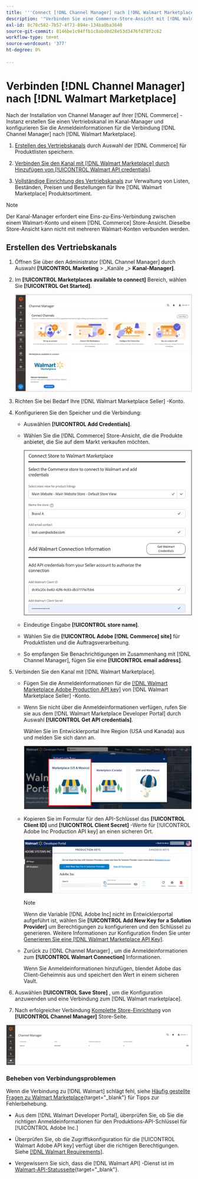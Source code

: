 ```yaml
---
title: '''Connect [!DNL Channel Manager] nach [!DNL Walmart Marketplace]'''
description: '"Verbinden Sie eine Commerce-Store-Ansicht mit [!DNL Walmart Marketplace] zur Erstellung des Vertriebskanals zur Verwaltung von Commerce-Produktlisten, -Beständen, -Preisen und -Bestellungen für Walmart Marketplace-Verkäufe."'
exl-id: 8c78c582-7b57-4f73-894e-134ba0ba3640
source-git-commit: 8146be1c94ffb1c8abd0d28e53d3476fd78f2c62
workflow-type: tm+mt
source-wordcount: '377'
ht-degree: 0%

---
```


# Verbinden [!DNL Channel Manager] nach [!DNL Walmart Marketplace]

Nach der Installation von Channel Manager auf Ihrer [!DNL Commerce] -Instanz erstellen Sie einen Vertriebskanal im Kanal-Manager und konfigurieren Sie die Anmeldeinformationen für die Verbindung [!DNL Channel Manager] nach [!DNL Walmart Marketplace].

1. [Erstellen des Vertriebskanals](#create-the-sales-channel) durch Auswahl der [!DNL Commerce] für Produktlisten speichern.

1. [Verbinden Sie den Kanal mit [!DNL Walmart Marketplace] durch Hinzufügen von [!UICONTROL Walmart API credentials]](#connect-the-channel-to-walmart-marketplace).

1. [Vollständige Einrichtung des Vertriebskanals](#complete-store-setup) zur Verwaltung von Listen, Beständen, Preisen und Bestellungen für Ihre [!DNL Walmart Marketplace] Produktsortiment.

>[!NOTE]
>
>Der Kanal-Manager erfordert eine Eins-zu-Eins-Verbindung zwischen einem Walmart-Konto und einem [!DNL Commerce] Store-Ansicht. Dieselbe Store-Ansicht kann nicht mit mehreren Walmart-Konten verbunden werden.

## Erstellen des Vertriebskanals

1. Öffnen Sie über den Administrator [!DNL Channel Manager] durch Auswahl **[!UICONTROL Marketing** > _Kanäle _> **Kanal-Manager]**.

1. Im **[!UICONTROL Marketplaces available to connect]** Bereich, wählen Sie **[!UICONTROL Get Started]**.

   ![Neu verbinden [!DNL Walmart] speichern in [!DNL Channel Manager]](assets/channel-manager-home.png)

1. Richten Sie bei Bedarf Ihre [!DNL Walmart Marketplace Seller] -Konto.

1. Konfigurieren Sie den Speicher und die Verbindung:

   - Auswählen **[!UICONTROL Add Credentials]**.

   - Wählen Sie die [!DNL Commerce] Store-Ansicht, die die Produkte anbietet, die Sie auf dem Markt verkaufen möchten.

      ![Verbindung konfigurieren zwischen [!DNL Commerce] und [!DNL Walmart Marketplace] von [!DNL Channel Manager]](assets/configure-commerce-to-marketplace-connection.png)

   - Eindeutige Eingabe **[!UICONTROL store name]**.

   - Wählen Sie die **[!UICONTROL Adobe [!DNL Commerce] site]** für Produktlisten und die Auftragsverarbeitung.

   - So empfangen Sie Benachrichtigungen im Zusammenhang mit [!DNL Channel Manager], fügen Sie eine **[!UICONTROL email address]**.

1. Verbinden Sie den Kanal mit [!DNL Walmart Marketplace].

   - Fügen Sie die Anmeldeinformationen für die [[!DNL Walmart Marketplace Adobe Production API key]](walmart-requirements.md#generate-a-walmart-marketplace-production-api-key) von [!DNL Walmart Marketplace Seller] -Konto.

   - Wenn Sie nicht über die Anmeldeinformationen verfügen, rufen Sie sie aus dem [!DNL Walmart Marketplace Developer Portal] durch Auswahl **[!UICONTROL Get API credentials]**.

      Wählen Sie im Entwicklerportal Ihre Region (USA und Kanada) aus und melden Sie sich dann an.

      ![[!DNL Walmart Marketplace] Kontoanmeldung](assets/walmart-marketplace-login-page.png)

   - Kopieren Sie im Formular für den API-Schlüssel das **[!UICONTROL Client ID]** und **[!UICONTROL Client Secret]** -Werte für [!UICONTROL Adobe Inc Production API key] an einen sicheren Ort.

      ![[!DNL Walmart Marketplace API key] Konfigurationsseite](assets/walmart-api-key-management-form.png)

      >[!NOTE]
      >
      >Wenn die Variable [!DNL Adobe Inc] nicht im Entwicklerportal aufgeführt ist, wählen Sie **[!UICONTROL Add New Key for a Solution Provider]** um Berechtigungen zu konfigurieren und den Schlüssel zu generieren. Weitere Informationen zur Konfiguration finden Sie unter [Generieren Sie eine [!DNL Walmart Marketplace API Key]](walmart-requirements.md#generate-a-walmart-marketplace-api-key).

   - Zurück zu [!DNL Channel Manager] , um die Anmeldeinformationen zum **[!UICONTROL Walmart Connection]** Informationen.

      Wenn Sie Anmeldeinformationen hinzufügen, blendet Adobe das Client-Geheimnis aus und speichert den Wert in einem sicheren Vault.

1. Auswählen **[!UICONTROL Save Store]** , um die Konfiguration anzuwenden und eine Verbindung zum [!DNL Walmart marketplace].

1. Nach erfolgreicher Verbindung [Komplette Store-Einrichtung](complete-store-setup.md) von **[!UICONTROL Channel Manager]** Store-Seite.

![Einrichten des ersten Stores](assets/channel-manager-setup-first-store.png)

### Beheben von Verbindungsproblemen

Wenn die Verbindung zu [!DNL Walmart] schlägt fehl, siehe [Häufig gestellte Fragen zu Walmart Marketplace](https://developer.walmart.com/faq/us/faq-auth/){target=&quot;_blank&quot;} für Tipps zur Fehlerbehebung.

- Aus dem [!DNL Walmart Developer Portal], überprüfen Sie, ob Sie die richtigen Anmeldeinformationen für den Produktions-API-Schlüssel für [!UICONTROL Adobe Inc.]

- Überprüfen Sie, ob die Zugriffskonfiguration für die [!UICONTROL Walmart Adobe API key] verfügt über die richtigen Berechtigungen. Siehe [[!DNL Walmart Requirements]](walmart-requirements.md##generate-a-walmart-marketplace-api-key).

- Vergewissern Sie sich, dass die [!DNL Walmart API] -Dienst ist im [Walmart-API-Statusseite](https://developer.walmart.com/us/whats-new/new-api-status-information-now-available/){target=&quot;_blank&quot;}.
